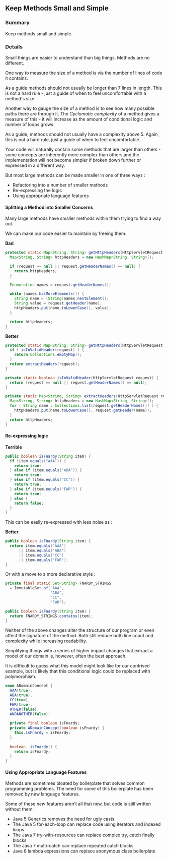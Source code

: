 ## Keep Methods Small and Simple

### Summary

Keep methods small and simple.

### Details

Small things are easier to understand than big things. Methods are no different.

One way to measure the size of a method is via the number of lines of code it contains.

As a guide methods should not usually be longer than 7 lines in length. This is not a hard rule - just a guide of when to feel uncomfortable with a method's size. 

Another way to gauge the size of a method is to see how many possible paths there are through it. The *Cyclomatic complexity* of a method gives a measure of this - it will increase as the amount of conditional logic and number of loops grows.

As a guide, methods should not usually have a complexity above 5. Again, this is not a hard rule, just a guide of when to feel uncomfortable.

Your code will naturally contain some methods that are larger than others - some concepts are inherently more complex than others and the implementation will not become simpler if broken down further or expressed in a different way.

But most large methods can be made smaller in one of three ways :

* Refactoring into a number of smaller methods
* Re-expressing the logic  
* Using appropriate language features

#### Splitting a Method into Smaller Concerns

Many large methods have smaller methods within them trying to find a way out.

We can make our code easier to maintain by freeing them.

**Bad**
```java
protected static Map<String, String> getHttpHeaders(HttpServletRequest request) {
  Map<String, String> httpHeaders = new HashMap<String, String>();

  if (request == null || request.getHeaderNames() == null) {
    return httpHeaders;
  }

  Enumeration names = request.getHeaderNames();

  while (names.hasMoreElements()) {
    String name = (String)names.nextElement();
    String value = request.getHeader(name);
    httpHeaders.put(name.toLowerCase(), value);
  }

  return httpHeaders;
}
```

**Better**
```java
protected static Map<String, String> getHttpHeaders(HttpServletRequest request) {
  if ( isInValidHeader(request) ) {
    return Collections.emptyMap();
  }
  return extractHeaders(request);
}

private static boolean isInValidHeader(HttpServletRequest request) {
  return (request == null || request.getHeaderNames() == null);
}

private static Map<String, String> extractHeaders(HttpServletRequest request) {
  Map<String, String> httpHeaders = new HashMap<String, String>();
  for ( String name : Collections.list(request.getHeaderNames()) ) {
    httpHeaders.put(name.toLowerCase(), request.getHeader(name));
  }
  return httpHeaders;
}
```

<!-- nopb -->
#### Re-expressing logic

**Terrible**
```java
public boolean isFnardy(String item) {
  if (item.equals("AAA")) {
    return true;
  } else if (item.equals("ABA")) {
    return true;
  } else if (item.equals("CC")) {
    return true;
  } else if (item.equals("FWR")) {
    return true;
  } else {
    return false;
  }
}
```
<!-- endnopb -->

This can be easily re-expressed with less noise as :

**Better**
```java
public boolean isFnardy(String item) {
  return item.equals("AAA")
      || item.equals("ABA")
      || item.equals("CC")
      || item.equals("FWR");
}
```

Or with a move to a more declarative style :

```java
private final static Set<String> FNARDY_STRINGS 
  = ImmutableSet.of("AAA", 
                    "ABA", 
                    "CC", 
                    "FWR");

public boolean isFnardy(String item) {
  return FNARDY_STRINGS.contains(item);
}
```

Neither of the above changes alter the structure of our program or even affect the signature of the method. Both still reduce both line count and complexity while increasing readability.

Simplifying things with a series of higher impact changes that extract a model of our domain is, however, often the best approach.

It is difficult to guess what this model might look like for our contrived example, but is likely that this conditional logic could be replaced with polymorphism.

```java
enum ADomainConcept {
  AAA(true), 
  ABA(true), 
  CC(true), 
  FWR(true), 
  OTHER(false),
  ANDANOTHER(false);
  
  private final boolean isFnardy;
  private ADomainConcept(boolean isFnardy) {
    this.isFnardy = isFnardy;
  }
  
  boolean  isFnardy() {
    return isFnardy;
  }
}
```

#### Using Appropriate Language Features

Methods are sometimes bloated by boilerplate that solves common programming problems. The need for some of this boilerplate has been removed by new language features. 

Some of these *new* features aren't all that new, but code is still written without them:

* Java 5 Generics removes the need for ugly casts
* The Java 5 for-each-loop can replace code using iterators and indexed loops
* The Java 7 try-with-resources can replace complex try, catch finally blocks
* The Java 7 multi-catch can replace repeated catch blocks
* Java 8 lambda expressions can replace anonymous class boilerplate

